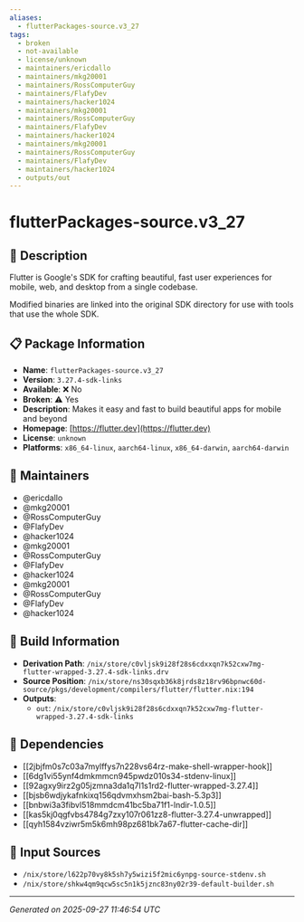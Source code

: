 ```yaml
---
aliases:
  - flutterPackages-source.v3_27
tags:
  - broken
  - not-available
  - license/unknown
  - maintainers/ericdallo
  - maintainers/mkg20001
  - maintainers/RossComputerGuy
  - maintainers/FlafyDev
  - maintainers/hacker1024
  - maintainers/mkg20001
  - maintainers/RossComputerGuy
  - maintainers/FlafyDev
  - maintainers/hacker1024
  - maintainers/mkg20001
  - maintainers/RossComputerGuy
  - maintainers/FlafyDev
  - maintainers/hacker1024
  - outputs/out
---
```


# flutterPackages-source.v3_27

## 📝 Description

Flutter is Google's SDK for crafting beautiful,
fast user experiences for mobile, web, and desktop from a single codebase.

Modified binaries are linked into the original SDK directory for use with tools that use the whole SDK.


## 📋 Package Information

- **Name**: `flutterPackages-source.v3_27`
- **Version**: `3.27.4-sdk-links`
- **Available**: ❌ No
- **Broken**: ⚠️ Yes
- **Description**: Makes it easy and fast to build beautiful apps for mobile and beyond
- **Homepage**: [https://flutter.dev](https://flutter.dev)
- **License**: `unknown`
- **Platforms**: `x86_64-linux`, `aarch64-linux`, `x86_64-darwin`, `aarch64-darwin`
## 👥 Maintainers

- @ericdallo
- @mkg20001
- @RossComputerGuy
- @FlafyDev
- @hacker1024
- @mkg20001
- @RossComputerGuy
- @FlafyDev
- @hacker1024
- @mkg20001
- @RossComputerGuy
- @FlafyDev
- @hacker1024


## 🔧 Build Information

- **Derivation Path**: `/nix/store/c0vljsk9i28f28s6cdxxqn7k52cxw7mg-flutter-wrapped-3.27.4-sdk-links.drv`
- **Source Position**: `/nix/store/ns30sqxb36k8jrds8z18rv96bpnwc60d-source/pkgs/development/compilers/flutter/flutter.nix:194`
- **Outputs**:
  - `out`:  `/nix/store/c0vljsk9i28f28s6cdxxqn7k52cxw7mg-flutter-wrapped-3.27.4-sdk-links`

## 🔗 Dependencies

- [[2jbjfm0s7c03a7mylffys7n228vs64rz-make-shell-wrapper-hook]]
- [[6dg1vi55ynf4dmkmmcn945pwdz010s34-stdenv-linux]]
- [[92agxy9irz2g05jzmna3da1q7l1s1rd2-flutter-wrapped-3.27.4]]
- [[bjsb6wdjykafnkixq156qdvmxhsm2bai-bash-5.3p3]]
- [[bnbwi3a3fibvl518mmdcm41bc5ba71f1-lndir-1.0.5]]
- [[kas5kj0qgfvbs4784g7zxy107r061zz8-flutter-3.27.4-unwrapped]]
- [[qyh1584vziwr5m5k6mh98pz681bk7a67-flutter-cache-dir]]

## 📁 Input Sources

- `/nix/store/l622p70vy8k5sh7y5wizi5f2mic6ynpg-source-stdenv.sh`
- `/nix/store/shkw4qm9qcw5sc5n1k5jznc83ny02r39-default-builder.sh`

---
*Generated on 2025-09-27 11:46:54 UTC*
